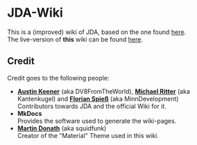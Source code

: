 [wiki]: https://github.com/DV8FromTheWorld/JDA/wiki
[site]: https://andre601.github.io/JDA-Wiki/

[Austin]: https://github.com/DV8FromTheWorld
[Michael]: https://github.com/kantenkugel
[Florian]: https://github.com/MinnDevelopment

[MkDocs]: https://mkdocs.org

[Martin]: https://github.com/squidfunk

# JDA-Wiki
This is a (improved) wiki of JDA, based on the one found [here][wiki].  
The live-version of **this** wiki can be found [here][site].

## Credit
Credit goes to the following people:
- [**Austin Keener**][Austin] (aka DV8FromTheWorld), [**Michael Ritter**][Michael] (aka Kantenkugel) and [**Florian Spieß**][Florian] (aka MinnDevelopment)  
Contributors towards JDA and the official Wiki for it.
- **MkDocs**  
Provides the software used to generate the wiki-pages.
- [**Martin Donath**][Martin] (aka squidfunk)  
Creator of the "Material" Theme used in this wiki.
